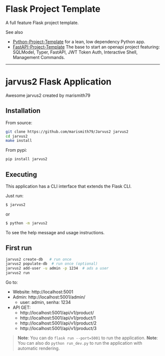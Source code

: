 # Flask Project Template

A full feature Flask project template.

See also 
- [Python-Project-Template](https://github.com/rochacbruno/python-project-template/) for a lean, low dependency Python app.
- [FastAPI-Project-Template](https://github.com/rochacbruno/fastapi-project-template/) The base to start an openapi project featuring: SQLModel, Typer, FastAPI, JWT Token Auth, Interactive Shell, Management Commands.

<!--  DELETE THE LINES ABOVE THIS AND WRITE YOUR PROJECT README BELOW -->

---
# jarvus2 Flask Application

Awesome jarvus2 created by marismith79

## Installation

From source:

```bash
git clone https://github.com/marismith79/Jarvus2 jarvus2
cd jarvus2
make install
```

From pypi:

```bash
pip install jarvus2
```

## Executing

This application has a CLI interface that extends the Flask CLI.

Just run:

```bash
$ jarvus2
```

or

```bash
$ python -m jarvus2
```

To see the help message and usage instructions.

## First run

```bash
jarvus2 create-db   # run once
jarvus2 populate-db  # run once (optional)
jarvus2 add-user -u admin -p 1234  # ads a user
jarvus2 run
```

Go to:

- Website: http://localhost:5001
- Admin: http://localhost:5001/admin/
  - user: admin, senha: 1234
- API GET:
  - http://localhost:5001/api/v1/product/
  - http://localhost:5001/api/v1/product/1
  - http://localhost:5001/api/v1/product/2
  - http://localhost:5001/api/v1/product/3


> **Note**: You can do `flask run --port=5001` to run the application. 
> **Note**: You can also do `python run_dev.py` to run the application with automatic rendering.